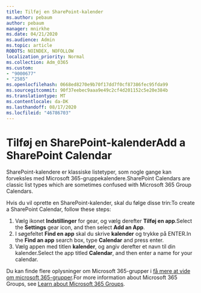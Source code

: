 ```yaml
---
title: Tilføj en SharePoint-kalender
ms.author: pebaum
author: pebaum
manager: mnirkhe
ms.date: 04/21/2020
ms.audience: Admin
ms.topic: article
ROBOTS: NOINDEX, NOFOLLOW
localization_priority: Normal
ms.collection: Adm_O365
ms.custom:
- "9000677"
- "2585"
ms.openlocfilehash: 0668ed8270e9b70f17dd7f0cf87386fec95fda99
ms.sourcegitcommit: 90f37eebec9aaa9e49c2cf4d201152c5e20e384b
ms.translationtype: MT
ms.contentlocale: da-DK
ms.lasthandoff: 08/17/2020
ms.locfileid: "46786703"
---
```

# <a name="add-a-sharepoint-calendar"></a><span data-ttu-id="f9a8d-102">Tilføj en SharePoint-kalender</span><span class="sxs-lookup"><span data-stu-id="f9a8d-102">Add a SharePoint Calendar</span></span>

<span data-ttu-id="f9a8d-103">SharePoint-kalendere er klassiske listetyper, som nogle gange kan forveksles med Microsoft 365-gruppekalendere.</span><span class="sxs-lookup"><span data-stu-id="f9a8d-103">SharePoint Calendars are classic list types which are sometimes confused with Microsoft 365 Group Calendars.</span></span>
 
<span data-ttu-id="f9a8d-104">Hvis du vil oprette en SharePoint-kalender, skal du følge disse trin:</span><span class="sxs-lookup"><span data-stu-id="f9a8d-104">To create a SharePoint Calendar, follow these steps:</span></span>
 
1.  <span data-ttu-id="f9a8d-105">Vælg ikonet **Indstillinger** for gear, og vælg derefter **Tilføj en app**.</span><span class="sxs-lookup"><span data-stu-id="f9a8d-105">Select the **Settings** gear icon, and then select **Add an App**.</span></span>
2.  <span data-ttu-id="f9a8d-106">I søgefeltet **Find en app** skal du skrive **kalender** og trykke på ENTER.</span><span class="sxs-lookup"><span data-stu-id="f9a8d-106">In the **Find an app** search box, type **Calendar** and press enter.</span></span>
3.  <span data-ttu-id="f9a8d-107">Vælg appen med titlen **kalender**, og angiv derefter et navn til din kalender.</span><span class="sxs-lookup"><span data-stu-id="f9a8d-107">Select the app titled **Calendar**, and then enter a name for your calendar.</span></span>

<span data-ttu-id="f9a8d-108">Du kan finde flere oplysninger om Microsoft 365-grupper i [få mere at vide om microsoft 365-grupper](https://support.office.com/article/Learn-about-Office-365-groups-b565caa1-5c40-40ef-9915-60fdb2d97fa2).</span><span class="sxs-lookup"><span data-stu-id="f9a8d-108">For more information about Microsoft 365 Groups, see [Learn about Microsoft 365 Groups](https://support.office.com/article/Learn-about-Office-365-groups-b565caa1-5c40-40ef-9915-60fdb2d97fa2).</span></span>


